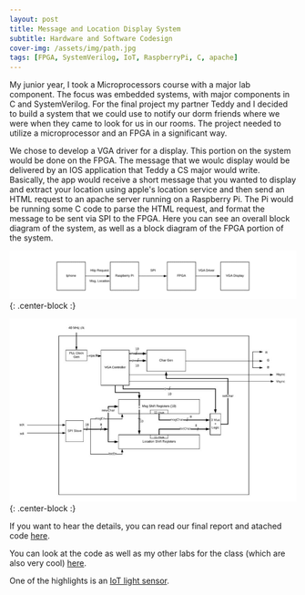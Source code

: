 ```yaml
---
layout: post
title: Message and Location Display System
subtitle: Hardware and Software Codesign
cover-img: /assets/img/path.jpg
tags: [FPGA, SystemVerilog, IoT, RaspberryPi, C, apache]
---
```


My junior year, I took a Microprocessors course with a major lab component. The focus was embedded systems, with major components in C and SystemVerilog. For the final project my partner Teddy and I decided to build a system that we could use to notify our dorm friends where we were when they came to look for us in our rooms. The project needed to utilize a microprocessor and an FPGA in a significant way. 

We chose to develop a VGA driver for a display. This portion on the system would be done on the FPGA. The message that we woulc display would be delivered by an IOS application that Teddy a CS major would write. Basically, the app would receive a short message that you wanted to display and extract your location using apple's location service and then send an HTML request to an apache server running on a Raspberry Pi. The Pi would be running some C code to parse the HTML request, and format the message to be sent via SPI to the FPGA. Here you can see an overall block diagram of the system, as well as a block diagram of the FPGA portion of the system.

![block_vga](/assets/img/blockdiagram_vga.png){: .center-block :}

![block_fpga](/assets/img/blockdiagram_fpga.jpg){: .center-block :}

If you want to hear the details, you can read our final report and atached code [here](https://github.com/peterjohnsonhmc/E155/blob/master/E155Final_PJTD/Final%20Project%20Report.pdf).

You can look at the code as well as my other labs for the class (which are also very cool) [here](https://github.com/peterjohnsonhmc/E155).

One of the highlights is an [IoT light sensor](https://github.com/peterjohnsonhmc/E155/tree/master/lab6_PJ). 